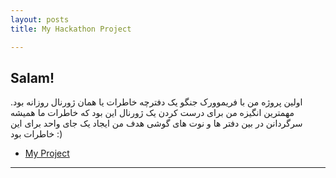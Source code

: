 ```yaml
---
layout: posts
title: My Hackathon Project

---
```


## Salam!

اولین پروژه من با فریموورک جنگو یک دفترچه خاطرات یا همان ژورنال روزانه بود.
مهمترین انگیزه من برای درست کردن یک ژورنال این بود که خاطرات ما همیشه سرگردانن در بین دفتر ها و نوت های گوشی
هدف من ایجاد یک جای واحد برای این خاطرات بود :)

* [My Project](http://96551056.pythonanywhere.com/)








---
